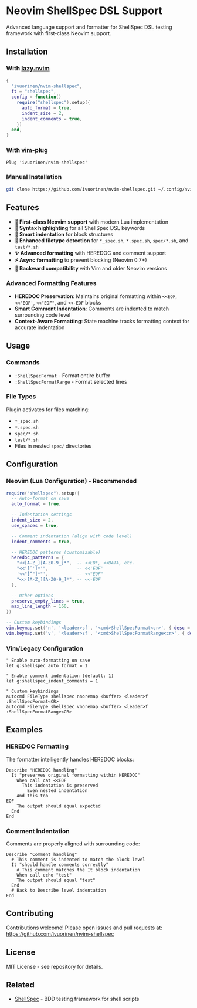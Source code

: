 # Neovim ShellSpec DSL Support

Advanced language support and formatter for ShellSpec DSL testing framework with first-class Neovim support.

## Installation

### With [lazy.nvim](https://github.com/folke/lazy.nvim)

```lua
{
  "ivuorinen/nvim-shellspec",
  ft = "shellspec",
  config = function()
    require("shellspec").setup({
      auto_format = true,
      indent_size = 2,
      indent_comments = true,
    })
  end,
}
```

### With [vim-plug](https://github.com/junegunn/vim-plug)

```vim
Plug 'ivuorinen/nvim-shellspec'
```

### Manual Installation

```bash
git clone https://github.com/ivuorinen/nvim-shellspec.git ~/.config/nvim/pack/plugins/start/nvim-shellspec
```

## Features

- **🚀 First-class Neovim support** with modern Lua implementation
- **🎨 Syntax highlighting** for all ShellSpec DSL keywords
- **📐 Smart indentation** for block structures
- **📄 Enhanced filetype detection** for `*_spec.sh`, `*.spec.sh`, `spec/*.sh`, and `test/*.sh`
- **✨ Advanced formatting** with HEREDOC and comment support
- **⚡ Async formatting** to prevent blocking (Neovim 0.7+)
- **🔄 Backward compatibility** with Vim and older Neovim versions

### Advanced Formatting Features

- **HEREDOC Preservation**: Maintains original formatting within `<<EOF`, `<<'EOF'`, `<<"EOF"`, and `<<-EOF` blocks
- **Smart Comment Indentation**: Comments are indented to match surrounding code level
- **Context-Aware Formatting**: State machine tracks formatting context for accurate indentation

## Usage

### Commands

- `:ShellSpecFormat` - Format entire buffer
- `:ShellSpecFormatRange` - Format selected lines

### File Types

Plugin activates for files matching:

- `*_spec.sh`
- `*.spec.sh`
- `spec/*.sh`
- `test/*.sh`
- Files in nested `spec/` directories

## Configuration

### Neovim (Lua Configuration) - Recommended

```lua
require("shellspec").setup({
  -- Auto-format on save
  auto_format = true,

  -- Indentation settings
  indent_size = 2,
  use_spaces = true,

  -- Comment indentation (align with code level)
  indent_comments = true,

  -- HEREDOC patterns (customizable)
  heredoc_patterns = {
    "<<[A-Z_][A-Z0-9_]*",  -- <<EOF, <<DATA, etc.
    "<<'[^']*'",           -- <<'EOF'
    '<<"[^"]*"',           -- <<"EOF"  
    "<<-[A-Z_][A-Z0-9_]*", -- <<-EOF
  },

  -- Other options
  preserve_empty_lines = true,
  max_line_length = 160,
})

-- Custom keybindings
vim.keymap.set('n', '<leader>sf', '<cmd>ShellSpecFormat<cr>', { desc = 'Format ShellSpec buffer' })
vim.keymap.set('v', '<leader>sf', '<cmd>ShellSpecFormatRange<cr>', { desc = 'Format ShellSpec selection' })
```

### Vim/Legacy Configuration

```vim
" Enable auto-formatting on save
let g:shellspec_auto_format = 1

" Enable comment indentation (default: 1)
let g:shellspec_indent_comments = 1

" Custom keybindings
autocmd FileType shellspec nnoremap <buffer> <leader>f :ShellSpecFormat<CR>
autocmd FileType shellspec vnoremap <buffer> <leader>f :ShellSpecFormatRange<CR>
```

## Examples

### HEREDOC Formatting

The formatter intelligently handles HEREDOC blocks:

```shellspec
Describe "HEREDOC handling"
  It "preserves original formatting within HEREDOC"
    When call cat <<EOF
      This indentation is preserved
        Even nested indentation
    And this too
EOF
    The output should equal expected
  End
End
```

### Comment Indentation

Comments are properly aligned with surrounding code:

```shellspec
Describe "Comment handling"
  # This comment is indented to match the block level
  It "should handle comments correctly"
    # This comment matches the It block indentation
    When call echo "test"
    The output should equal "test"
  End
  # Back to Describe level indentation
End
```

## Contributing

Contributions welcome! Please open issues and pull requests at:
<https://github.com/ivuorinen/nvim-shellspec>

## License

MIT License - see repository for details.

## Related

- [ShellSpec](https://github.com/shellspec/shellspec) - BDD testing framework for shell scripts
